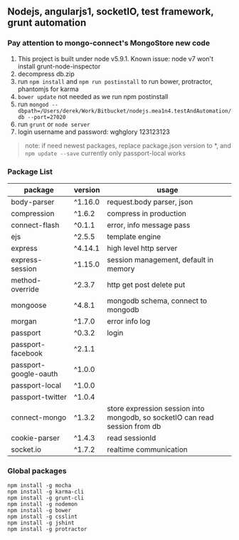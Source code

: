 ## Nodejs, angularjs1, socketIO, test framework, grunt automation

### Pay attention to mongo-connect's MongoStore new code
1. This project is built under node v5.9.1. Known issue: node v7 won't install grunt-node-inspector
1. decompress db.zip
1. run `npm install` and `npm run postinstall` to run bower, protractor, phantomjs for karma
1. `bower update` not needed as we run npm postinstall
1. run `mongod --dbpath=/Users/derek/Work/Bitbucket/nodejs.mea1n4.testAndAutomation/db --port=27020`
1. run `grunt` or `node server`
1. login username and password: wghglory 123123123

> note: if need newest packages, replace package.json version to *, and `npm update --save`
> currently only passport-local works

### Package List

| package | version | usage |
| --- | --- | --- |
| body-parser | ^1.16.0 | request.body parser, json |
| compression | ^1.6.2 | compress in production |
| connect-flash | ^0.1.1 | error, info message pass |
| ejs | ^2.5.5 | template engine |
| express | ^4.14.1 | high level http server |
| express-session| ^1.15.0 | session management, default in memory |
| method-override| ^2.3.7 | http get post delete put |
| mongoose| ^4.8.1 | mongodb schema, connect to mongodb |
| morgan| ^1.7.0 | error info log |
| passport| ^0.3.2 | login |
| passport-facebook | ^2.1.1 | |
| passport-google-oauth | ^1.0.0 | |
| passport-local | ^1.0.0 | |
| passport-twitter | ^1.0.4 | |
| connect-mongo | ^1.3.2 | store expression session into mongodb, so socketIO can read session from db |
| cookie-parser | ^1.4.3 | read sessionId |
| socket.io | ^1.7.2 | realtime communication |


### Global packages
    npm install -g mocha
    npm install -g karma-cli
    npm install -g grunt-cli
    npm install -g nodemon
    npm install -g bower
    npm install -g csslint
    npm install -g jshint
    npm install -g protractor
